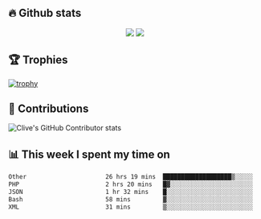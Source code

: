 ## &#128293; Github stats

<!-- GitHub Readme Streak Stats - https://github.com/DenverCoder1/github-readme-streak-stats -->
<p align="center">

<picture>
  <source 
    srcset="https://github-readme-stats.vercel.app/api?username=clivewalkden&count_private=true&show_icons=true&theme=darcula"
    media="(prefers-color-scheme: dark)"
  />
  <source
    srcset="https://github-readme-stats.vercel.app/api?username=clivewalkden&count_private=true&show_icons=true&theme=calm"
    media="(prefers-color-scheme: light), (prefers-color-scheme: no-preference)"
  />
  <img src="https://github-readme-stats.vercel.app/api?username=clivewalkden&count_private=true&show_icons=true&theme=darcula" />
</picture>

<a href="https://git.io/streak-stats" target="_blank">
  <img src="http://github-readme-streak-stats.herokuapp.com?user=clivewalkden&theme=darcula&date_format=j%20M%5B%20Y%5D" />
</a>

</p>

## &#127942; Trophies
[![trophy](https://github-profile-trophy.vercel.app/?username=clivewalkden&theme=onedark)](https://github.com/clivewalkden/github-profile-trophy)

## &#129309; Contributions
![Clive's GitHub Contributor stats](https://github-contributor-stats.vercel.app/api?username=clivewalkden)

## &#128202; This week I spent my time on
<!--START_SECTION:waka-->

```txt
Other                      26 hrs 19 mins  ███████████████████▒░░░░░   77.26 %
PHP                        2 hrs 20 mins   █▓░░░░░░░░░░░░░░░░░░░░░░░   06.87 %
JSON                       1 hr 32 mins    █░░░░░░░░░░░░░░░░░░░░░░░░   04.50 %
Bash                       58 mins         ▓░░░░░░░░░░░░░░░░░░░░░░░░   02.84 %
XML                        31 mins         ▒░░░░░░░░░░░░░░░░░░░░░░░░   01.55 %
```

<!--END_SECTION:waka-->
